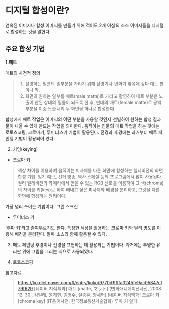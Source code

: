 # 디지털 합성이란?
연속된 이미지나 합성 이미지를 만들기 위해 적어도 2개 이상의 소스 이미지들을 디지털로 합성하는 것을 말한다. 

## 주요 합성 기법

**1.매트**

매트의 사전적 정의
>1. 촬영하는 필름의 일부분을 가리기 위해 촬영기나 인화기 앞쪽에 갖다 대는 판이나 막.
>2. 화면의 원하는 일부를 매트(male matte)로 가리고 촬영하여 매트 부분은 노출이 안된 상태의 필름이 되도록 한 후, 반대의 매트(female matte)로 공백 부분을 이중 노출시켜 두 화면을 하나로 합성한다.

합성에서 매트 작업은  이미지의 어떤 부분을 사용할 것인지 선별하여 원하는 합성 결과물이 나올 수 있게 만드는 작업을 의미한다. 움직이는 인물의 매트 작업을 하는 것에는 로토스코핑, 크로마키, 루미너스키 기법이 활용된다. 전경과 후경에는 과거부터 매트 페인팅 기법이 활용되어 왔다.  

2. 키잉(keying)


* 크로마 키
>색상 차이를 이용하여 움직이는 피사체를 다른 화면에 합성하는 텔레비전의 화면 합성 기법. 일기 예보, 선거 방송, 역사 스페셜 등의 프로그램에서 많이 사용된다. 컬러 텔레비전의 카메라에서 얻을 수 있는 RGB 신호를 이용하여 그 색(chroma)의 차이를 키(key)로 하여 빼내고 싶은 피사체와 배경을 분리하고, 그것을 다른 화면에 합성하는 원리이다.

가장 널리 쓰이는 기법이다. 그린 스크린 

* 루미너스 키

'루마 키'라고 줄여부르기도 한다. 특정한 색상을 활용하는 크로마 키와 달리 명도를 이용해 배경을 분리한다. 알파 소스와 함께 활용될 수 있다. 

3. 매트 페인팅 
후경이나 전경을 표현하는 데 활용되는 기법이다. 과거에는 투명한 유리판 위에 그림을 그리는 식으로 사용되었다. 

4. 로토스코핑 


참고자료
>https://ko.dict.naver.com/#/entry/koko/9770d9fffa3245fe9ac05847cf79f629
>[네이버 지식백과] 매트 [matte, マット] (만화애니메이션사전, 2008. 12. 30., 김일태, 윤기헌, 김병수, 설종훈, 양세혁)
[네이버 지식백과] 크로마 키 [chroma key] (IT용어사전, 한국정보통신기술협회)
루마 키 알파
